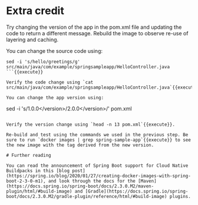 # Extra credit

Try changing the version of the app in the pom.xml file and updating the code to return a different message. Rebuild the image to observe re-use of layering and caching.

You can change the source code using:
```
sed -i 's/hello/greetings/g' src/main/java/com/example/springsampleapp/HelloController.java
```{{execute}}

Verify the code change using `cat src/main/java/com/example/springsampleapp/HelloController.java`{{execute}}

You can change the app version using:
```
sed -i 's/<version>1.0.0<\/version>/<version>2.0.0<\/version>/' pom.xml
```{{execute}}

Verify the version change using `head -n 13 pom.xml`{{execute}}.

Re-build and test using the commands we used in the previous step. Be sure to run `docker images | grep spring-sample-app`{{execute}} to see the new image with the tag derived from the new version.

# Further reading

You can read the announcement of Spring Boot support for Cloud Native Buildpacks in this [blog post](https://spring.io/blog/2020/01/27/creating-docker-images-with-spring-boot-2-3-0-m1), and look through the docs for the [Maven](https://docs.spring.io/spring-boot/docs/2.3.0.M2/maven-plugin/html/#build-image) and [Gradle](https://docs.spring.io/spring-boot/docs/2.3.0.M2/gradle-plugin/reference/html/#build-image) plugins.